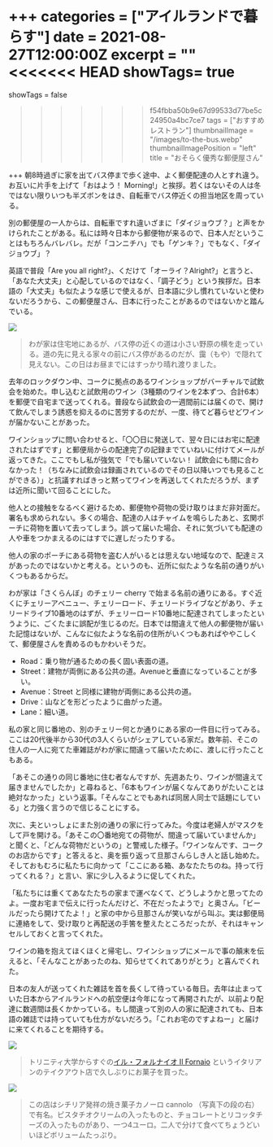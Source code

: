 +++
categories = ["アイルランドで暮らす"]
date = 2021-08-27T12:00:00Z
excerpt = ""
<<<<<<< HEAD
showTags= true
=======
showTags = false
>>>>>>> f54fbba50b9e67d99533d77be5c24950a4bc7ce7
tags = ["おすすめレストラン"]
thumbnailImage = "/images/to-the-bus.webp"
thumbnailImagePosition = "left"
title = "おそらく優秀な郵便屋さん"

+++
朝8時過ぎに家を出てバス停まで歩く途中、よく郵便配達の人とすれ違う。お互いに片手を上げて「おはよう！ Morning!」と挨拶。若くはないその人は冬ではない限りいつも半ズボンをはき、自転車でバス停近くの担当地区を周っている。

<!--more-->

別の郵便屋の一人からは、自転車ですれ違いざまに「ダイジョウブ？」と声をかけられたことがある。私には時々日本から郵便物が来るので、日本人だということはもちろんバレバレ。だが「コンニチハ」でも「ゲンキ？」でもなく、「ダイジョウブ」？

英語で普段「Are you all right?」、くだけて「オーライ？Alright?」と言うと、「あなた大丈夫」と心配しているのではなく、「調子どう」という挨拶だ。日本語の「大丈夫」も似たような感じで使えるが、日本語に少し慣れていないと使わないだろうから、この郵便屋さん、日本に行ったことがあるのではないかと踏んでいる。

![](/images/to-the-bus.webp)

> わが家は住宅地にあるが、バス停の近くの道は小さい野原の横を走っている。道の先に見える家々の前にバス停があるのだが、靄（もや）で隠れて見えない。この日はお昼までにはすっかり晴れ渡りました。

去年のロックダウン中、コークに拠点のあるワインショップがバーチャルで試飲会を始めた。申し込むと試飲用のワイン（3種類のワインを2本ずつ、合計6本）を郵便で自宅まで送ってくれる。普段なら試飲会の一週間前には届くので、開けて飲んでしまう誘惑を抑えるのに苦労するのだが、一度、待てど暮らせどワインが届かないことがあった。

ワインショップに問い合わせると、「〇〇日に発送して、翌々日にはお宅に配達されたはずです」と郵便局からの配達完了の記録までていねいに付けてメールが返ってきた。ここでもし私が強気で「でも届いていない！ 試飲会にも間に合わなかった！（ちなみに試飲会は録画されているのでその日以降いつでも見ることができる）」と抗議すればきっと黙ってワインを再送してくれただろうが、まずは近所に聞いて回ることにした。

他人との接触をなるべく避けるため、郵便物や荷物の受け取りはまだ非対面だ。署名も求められない。多くの場合、配達の人はチャイムを鳴らしたあと、玄関ポーチに荷物を置いて去ってしまう。誤って届いた場合、それに気づいても配達の人や車をつかまえるのにはすでに遅しだったりする。

他人の家のポーチにある荷物を盗む人がいるとは思えない地域なので、配達ミスがあったのではないかと考える。というのも、近所に似たような名前の通りがいくつもあるからだ。

わが家は「さくらんぼ」のチェリー cherry で始まる名前の通りにある。すぐ近くにチェリーアベニュー、チェリーロード、チェリードライブなどがあり、チェリードライブ10番地のはずが、チェリーロード10番地に配達されてしまったというように、ごくたまに誤配が生じるのだ。日本では間違えて他人の郵便物が届いた記憶はないが、こんなに似たような名前の住所がいくつもあればややこしくて、郵便屋さんを責めるのもかわいそうだ。

* Road：乗り物が通るための長く固い表面の道。
* Street：建物が両側にある公共の道。Avenueと垂直になっていることが多い。
* Avenue：Street と同様に建物が両側にある公共の道。
* Drive：山などを形どったように曲がった道。
* Lane：細い道。

私の家と同じ番地の、別のチェリー何とか通りにある家の一件目に行ってみる。ここは20代後半から30代の3人くらいがシェアしている家だ。数年前、そこの住人の一人に宛てた車雑誌がわが家に間違って届いたために、渡しに行ったこともある。

「あそこの通りの同じ番地に住む者なんですが、先週あたり、ワインが間違えて届きませんでしたか」と尋ねると、「6本もワインが届くなんてありがたいことは絶対なかった」という返事。「そんなことでもあれば同居人同士で話題にしている」と力強く言うので信じることにする。

次に、夫といっしょにまた別の通りの家に行ってみた。今度は老婦人がマスクをして戸を開ける。「あそこの〇番地宛ての荷物が、間違って届いていませんか」と聞くと、「どんな荷物だというの」と警戒した様子。「ワインなんです、コークのお店からです」と答えると、奥を振り返って旦那さんらしき人と話し始めた。そしておもむろに私たちに向かって「ここにある箱、あなたたちのね。持って行ってくれる？」と言い、家に少し入るように促してくれた。

「私たちには重くてあなたたちの家まで運べなくて、どうしようかと思ってたのよ。一度お宅まで伝えに行ったんだけど、不在だったようで」と奥さん。「ビールだったら開けてたよ！」と家の中から旦那さんが笑いながら叫ぶ。実は郵便局に連絡をして、受け取りと再配送の手筈を整えたところだったが、それはキャンセルしておくと言ってくれた。

ワインの箱を抱えてほくほくと帰宅し、ワインショップにメールで事の顛末を伝えると、「そんなことがあったのね、知らせてくれてありがとう」と喜んでくれた。

日本の友人が送ってくれた雑誌を首を長くして待っている毎日。去年は止まっていた日本からアイルランドへの航空便は今年になって再開されたが、以前より配達に数週間は長くかかっている。もし間違って別の人の家に配達されても、日本語の雑誌では持っていても仕方がないだろう。「これお宅のですよねー」と届けに来てくれることを期待する。

![](/images/il-fornaio-1.jpg)

> トリニティ大学からすぐの[イル・フォルナイオ Il Fornaio](https://www.ilfornaiocollegegreen.com/) というイタリアンのテイクアウト店で久しぶりにお菓子を買った。

![](/images/il-fornaio-2.webp)

> この店はシチリア発祥の焼き菓子カノーロ cannolo （写真下の段の右）で有名。ピスタチオクリームの入ったものと、チョコレートとリコッタチーズの入ったものがあり、一つ4ユーロ。二人で分けて食べてちょうどいいほどボリュームたっぷり。